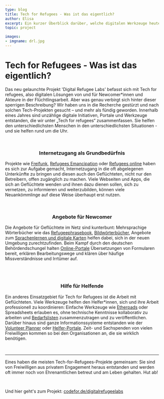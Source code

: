 ```yaml
---
type: blog
title: Tech for Refugees - Was ist das eigentlich?
author: Elisa
excerpt: Ein kurzer Überblick darüber, welche digitalen Werkzeuge heute rund um Geflüchtete und die Arbeit mit ihnen zum Einsatz kommen
topic: project

images:
- imgname: drl.jpg
---
```


# Tech for Refugees - Was ist das eigentlich?

<p>Das neu gelaunchte Projekt 'Digital Refugee Labs' befasst sich mit Tech for refugees, also digitalen Lösungen von und für Newcomer*innen und Akteure in der Flüchtlingsarbeit. Aber was genau verbirgt sich hinter dieser sperrigen Beschreibung? Wir haben uns in die Recherche gestürzt und nach solchen Tech-Projekten gesucht – und mehr als fündig geworden. Innerhalb eines Jahres sind unzählige digitale Initiativen, Portale und Werkzeuge entstanden, die wir unter „Tech for refugees“ zusammenfassen. Sie helfen den unterschiedlichsten Menschen in den unterschiedlichsten Situationen - und sie helfen rund um die Uhr.</p>
<br>

<h3 style="text-align: center">Internetzugang als Grundbedürfnis</h3>

<p>Projekte wie <a href="https://freifunk.net">Freifunk</a>, <a href="http://www.refugeesemancipation.com">Refugees Emancipation</a> oder <a href="http://www.refugees-online.de">Refugees online</a> haben es sich zur Aufgabe gemacht, Internetzugang in die oft abgelegenen Unterkünfte zu bringen und diesen auch den Geflüchteten, nicht nur den Betreibern, offen zugänglich zu machen. Viele Webseiten und Apps, die sich an Geflüchtete wenden und ihnen dazu dienen sollen, sich zu vernetzen, zu informieren und weiterzubilden, können viele Neuankömmlinge auf diese Weise überhaupt erst nutzen.
</p>
<br>

<h3 style="text-align: center">Angebote für Newcomer</h3>

<p>Die Angebote für Geflüchtete im Netz sind kunterbunt: Mehrsprachige Wörterbücher wie das <a href="http://www.refugeephrasebook.de">Refugeephrasebook</a>, <a href="http://icoonforrefugees.com">Bildwörterbücher</a>, Angebote zum <a href="https://www.ankommenapp.de">Sprachenlernen und <a href="https://afeefa.de">digitale Karten</a> helfen dabei, sich in der neuen Umgebung zurechtzufinden. Beim Kampf durch den deutschen Behördendschungel halten <a href="http://www.kub-berlin.org/formularprojekt/de/">Online-Portale</a> Übersetzungen von Formularen bereit, erklären Bearbeitungswege und klären über häufige Missverständnisse und Irrtümer auf.
</p>
<br>
<br>

<h3 style="text-align: center">Hilfe für Helfende</h3>

<p>Ein anderes Einsatzgebiet für Tech for Refugees ist die Arbeit mit Geflüchteten. Viele Werkzeuge helfen den Helfer*innen, sich und ihre Arbeit professionell zu koordinieren:
Einfache Werkzeuge wie <a href="http://etherpad.org">Etherpads</a> oder Spreadsheets erlauben es, ohne technische Kenntnisse kollaborativ zu arbeiten und <a href="http://moabit-hilft.com/bedarfsliste">Bedarfslisten</a> zusammenzutragen und zu veröffentlichen. Darüber hinaus sind ganze Informationssysteme entstanden wie der <a href="https://volunteer-planner.org">Volunteer Planner</a> oder <a href="https://lichtenberg.schnell-helfen.de">Helfer-Portale</a>. Zeit- und Sachspenden von vielen Freiwilligen kommen so bei den Organisationen an, die sie wirklich benötigen.</p>
<br>
<hr>

<p>Eines haben die meisten Tech-for-Refugees-Projekte gemeinsam: Sie sind von Freiwilligen aus privatem Engagement heraus entstanden und werden oft immer noch von Ehrenamtlichen betreut und am Leben gehalten. Hut ab!</p>
<br>
<p>Und hier geht's zum Projekt: <a href="http://codefor.de/digitalrefugeelabs">codefor.de/digitalrefugeelabs</a></p>
